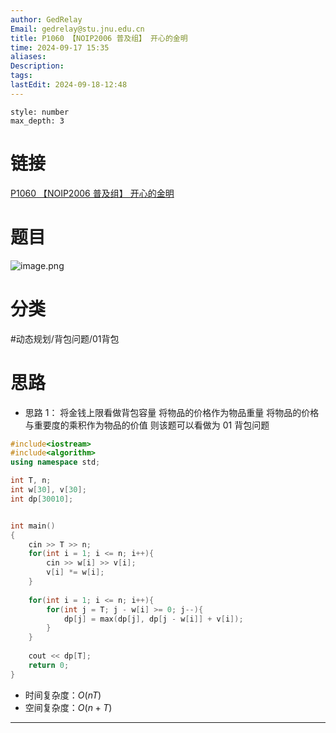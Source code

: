 ```yaml
---
author: GedRelay
Email: gedrelay@stu.jnu.edu.cn
title: P1060 【NOIP2006 普及组】 开心的金明
time: 2024-09-17 15:35
aliases: 
Description: 
tags: 
lastEdit: 2024-09-18-12:48
---
```


```toc
style: number
max_depth: 3
```

# 链接
[P1060 【NOIP2006 普及组】 开心的金明](https://www.luogu.com.cn/problem/P1060) 

# 题目
![image.png](https://ged-pic-bed.oss-cn-guangzhou.aliyuncs.com/img/202409171535628.png)


# 分类
#动态规划/背包问题/01背包 

# 思路
- 思路 1：
将金钱上限看做背包容量
将物品的价格作为物品重量
将物品的价格与重要度的乘积作为物品的价值
则该题可以看做为 01 背包问题


```cpp
#include<iostream>
#include<algorithm>
using namespace std;

int T, n;
int w[30], v[30];
int dp[30010];


int main()
{
	cin >> T >> n;
	for(int i = 1; i <= n; i++){
	    cin >> w[i] >> v[i];
	    v[i] *= w[i];
	}
	
	for(int i = 1; i <= n; i++){
	    for(int j = T; j - w[i] >= 0; j--){
	        dp[j] = max(dp[j], dp[j - w[i]] + v[i]);
	    }
	}
	
	cout << dp[T];
	return 0;
}
```


- 时间复杂度：${O\left( nT \right)  }$ 
- 空间复杂度：${O\left( n+T \right)  }$ 


---

